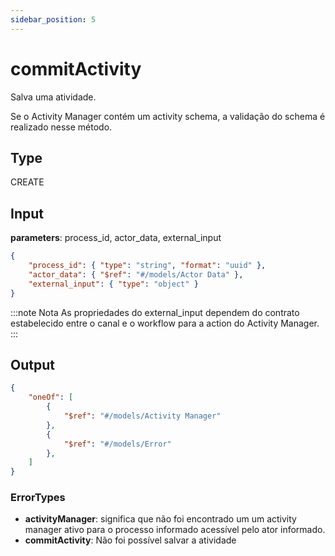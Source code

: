 ```yaml
---
sidebar_position: 5
---
```


# commitActivity

Salva uma atividade.

Se o Activity Manager contém um activity schema, a validação do schema é realizado nesse método.

## Type

CREATE

## Input

**parameters**: process_id, actor_data, external_input
``` json title=Schema
{
    "process_id": { "type": "string", "format": "uuid" },
    "actor_data": { "$ref": "#/models/Actor Data" },
    "external_input": { "type": "object" }
}
```
:::note Nota
As propriedades do external_input dependem do contrato estabelecido entre o canal e o workflow para a action do Activity Manager.
:::

## Output

```json title=Schema
{
    "oneOf": [
        { 
            "$ref": "#/models/Activity Manager"
        },
        { 
            "$ref": "#/models/Error"
        },
    ]
}
```

### ErrorTypes

+ **activityManager**: significa que não foi encontrado um um activity manager ativo para o processo informado acessível pelo ator informado.
+ **commitActivity**: Não foi possível salvar a atividade